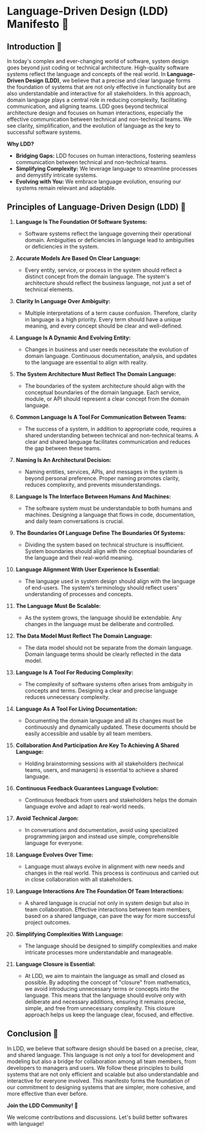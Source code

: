 # Language-Driven Design (LDD) Manifesto 🚀

## Introduction 🌟

In today's complex and ever-changing world of software, system design goes beyond just coding or technical architecture. High-quality software systems reflect the language and concepts of the real world. In **Language-Driven Design (LDD)**, we believe that a precise and clear language forms the foundation of systems that are not only effective in functionality but are also understandable and interactive for all stakeholders. In this approach, domain language plays a central role in reducing complexity, facilitating communication, and aligning teams. 
LDD goes beyond technical architecture design and focuses on human interactions, especially the effective communication between technical and non-technical teams. We see clarity, simplification, and the evolution of language as the key to successful software systems.

**Why LDD?**

* **Bridging Gaps:** LDD focuses on human interactions, fostering seamless communication between technical and non-technical teams.
* **Simplifying Complexity:** We leverage language to streamline processes and demystify intricate systems.
* **Evolving with You:** We embrace language evolution, ensuring our systems remain relevant and adaptable.
  
## Principles of Language-Driven Design (LDD) 📜

1. **Language Is The Foundation Of Software Systems:**  
   * Software systems reflect the language governing their operational domain. Ambiguities or deficiencies in language lead to ambiguities or deficiencies in the system.

2. **Accurate Models Are Based On Clear Language:**  
   * Every entity, service, or process in the system should reflect a distinct concept from the domain language. The system's architecture should reflect the business language, not just a set of technical elements.

3. **Clarity In Language Over Ambiguity:**  
   * Multiple interpretations of a term cause confusion. Therefore, clarity in language is a high priority. Every term should have a unique meaning, and every concept should be clear and well-defined.

4. **Language Is A Dynamic And Evolving Entity:**  
   * Changes in business and user needs necessitate the evolution of domain language. Continuous documentation, analysis, and updates to the language are essential to align with reality.

5. **The System Architecture Must Reflect The Domain Language:**  
   * The boundaries of the system architecture should align with the conceptual boundaries of the domain language. Each service, module, or API should represent a clear concept from the domain language.

6. **Common Language Is A Tool For Communication Between Teams:**  
   * The success of a system, in addition to appropriate code, requires a shared understanding between technical and non-technical teams. A clear and shared language facilitates communication and reduces the gap between these teams.

7. **Naming Is An Architectural Decision:**  
   * Naming entities, services, APIs, and messages in the system is beyond personal preference. Proper naming promotes clarity, reduces complexity, and prevents misunderstandings.

8. **Language Is The Interface Between Humans And Machines:**  
   * The software system must be understandable to both humans and machines. Designing a language that flows in code, documentation, and daily team conversations is crucial.

9. **The Boundaries Of Language Define The Boundaries Of Systems:**  
   * Dividing the system based on technical structure is insufficient. System boundaries should align with the conceptual boundaries of the language and their real-world meaning.

10. **Language Alignment With User Experience Is Essential:**  
    * The language used in system design should align with the language of end-users. The system's terminology should reflect users' understanding of processes and concepts.

11. **The Language Must Be Scalable:**  
    * As the system grows, the language should be extendable. Any changes in the language must be deliberate and controlled.

12. **The Data Model Must Reflect The Domain Language:**  
    * The data model should not be separate from the domain language. Domain language terms should be clearly reflected in the data model.

13. **Language Is A Tool For Reducing Complexity:**  
    * The complexity of software systems often arises from ambiguity in concepts and terms. Designing a clear and precise language reduces unnecessary complexity.

14. **Language As A Tool For Living Documentation:**  
    * Documenting the domain language and all its changes must be continuously and dynamically updated. These documents should be easily accessible and usable by all team members.

15. **Collaboration And Participation Are Key To Achieving A Shared Language:**  
    * Holding brainstorming sessions with all stakeholders (technical teams, users, and managers) is essential to achieve a shared language.

16. **Continuous Feedback Guarantees Language Evolution:**  
    * Continuous feedback from users and stakeholders helps the domain language evolve and adapt to real-world needs.

17. **Avoid Technical Jargon:**  
    * In conversations and documentation, avoid using specialized programming jargon and instead use simple, comprehensible language for everyone.

18. **Language Evolves Over Time:**  
    * Language must always evolve in alignment with new needs and changes in the real world. This process is continuous and carried out in close collaboration with all stakeholders.

19. **Language Interactions Are The Foundation Of Team Interactions:**  
    * A shared language is crucial not only in system design but also in team collaboration. Effective interactions between team members, based on a shared language, can pave the way for more successful project outcomes.

20. **Simplifying Complexities With Language:**  
    * The language should be designed to simplify complexities and make intricate processes more understandable and manageable.

21. **Language Closure is Essential:**
    * At LDD, we aim to maintain the language as small and closed as possible. By adopting the concept of "closure" from mathematics, we avoid introducing unnecessary terms or concepts into the language. This means that the language should evolve only with deliberate and necessary additions, ensuring it remains precise, simple, and free from unnecessary complexity. This closure approach helps us keep the language clear, focused, and effective.

## Conclusion 🎉

In LDD, we believe that software design should be based on a precise, clear, and shared language. This language is not only a tool for development and modeling but also a bridge for collaboration among all team members, from developers to managers and users. We follow these principles to build systems that are not only efficient and scalable but also understandable and interactive for everyone involved. This manifesto forms the foundation of our commitment to designing systems that are simpler, more cohesive, and more effective than ever before.

**Join the LDD Community! 🤝**

We welcome contributions and discussions. Let's build better softwares with language!
